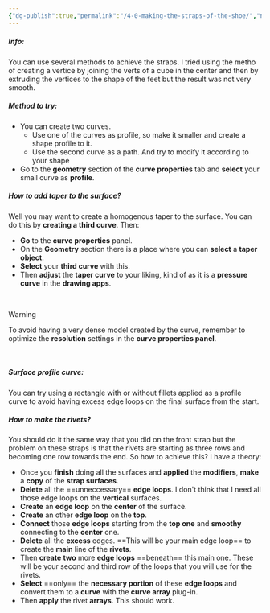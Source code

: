 ```yaml
---
{"dg-publish":true,"permalink":"/4-0-making-the-straps-of-the-shoe/","noteIcon":""}
---
```


##### Info:
You can use several methods to achieve the straps. I tried using the metho of creating a vertice by joining the verts of a cube in the center and then by extruding the vertices to the shape of the feet but the result was not very smooth.

##### Method to try:
- You can create two curves.
	- Use one of the curves as profile, so make it smaller and create a shape profile to it.
	- Use the second curve as a path. And try to modify it according to your shape
- Go to the **geometry** section of the **curve properties** tab and **select** your small curve as **profile**.

##### How to add taper to the surface?
Well you may want to create a homogenous taper to the surface. You can do this by **creating a third curve**. Then:
- **Go** to the **curve properties** panel.
- On the **Geometry** section there is a place where you can **select** a **taper object**.
- **Select** your **third curve** with this.
- Then **adjust** the **taper curve** to your liking, kind of as it is a **pressure curve** in the **drawing apps**.

<br>

>[!warning] 
>To avoid having a very dense model created by the curve, remember to optimize the **resolution** settings in the **curve properties panel**. 

<br>

##### Surface profile curve:
You can try using a rectangle with or without fillets applied as a profile curve to avoid having excess edge loops on the final surface from the start.
##### How to make the rivets?
You should do it the same way that you did on the front strap but the problem on these straps is that the rivets are starting as three rows and becoming one row towards the end. So how to achieve this? I have a theory:
- Once you **finish** doing all the surfaces and **applied** the **modifiers**, **make** a **copy** of the **strap surfaces**.
- **Delete** all the ==unneccessary== **edge loops**. I don't think that I need all those edge loops on the **vertical** surfaces.
- **Create** an **edge loop** on the **center** of the surface.
- **Create** an other **edge loop** on the **top**.
- **Connect** those **edge loops** starting from the **top one** and **smoothy** connecting to the **center** one.
- **Delete** all the **excess** edges. ==This will be your main edge loop== to create the **main** line of the **rivets**.
- Then **create** **two** more **edge loops** ==beneath== this main one. These will be your second and third row of the loops that you will use for the rivets.
- **Select** ==only== the **necessary portion** of these **edge loops** and convert them to a **curve** with the **curve array** plug-in. 
- Then **apply** the rivet **arrays**. This should work.